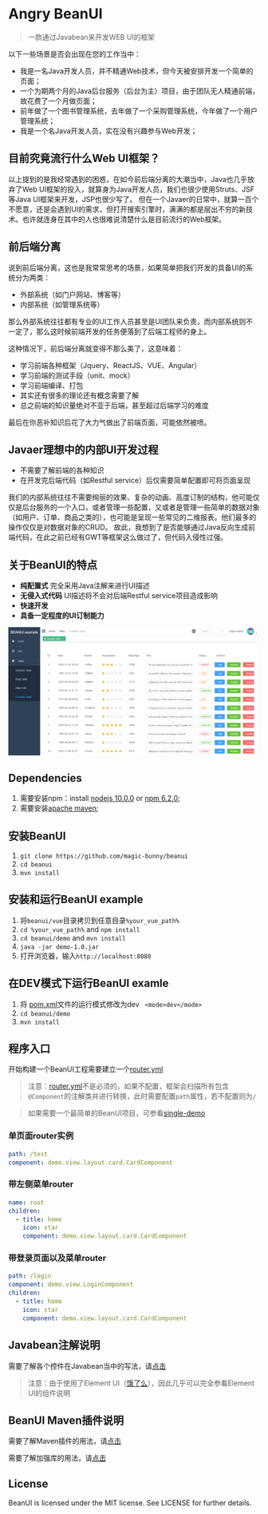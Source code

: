 # Angry BeanUI
> 一款通过Javabean来开发WEB UI的框架

以下一些场景是否会出现在您的工作当中：
- 我是一名Java开发人员，并不精通Web技术，但今天被安排开发一个简单的页面；
- 一个为期两个月的Java后台服务（后台为主）项目，由于团队无人精通前端，故花费了一个月做页面；
- 前年做了一个图书管理系统，去年做了一个采购管理系统，今年做了一个用户管理系统；
- 我是一个名Java开发人员，实在没有兴趣参与Web开发；

## 目前究竟流行什么Web UI框架？
以上提到的是我经常遇到的困惑，在如今前后端分离的大潮当中，Java也几乎放弃了Web UI框架的投入，就算身为Java开发人员，我们也很少使用Struts、JSF等Java UI框架来开发，JSP也很少写了。
但在一个Javaer的日常中，就算一百个不愿意，还是会遇到UI的需求，但打开搜索引擎时，满满的都是层出不穷的新技术。也许就连身在其中的人也很难说清楚什么是目前流行的Web框架。

## 前后端分离
说到前后端分离，这也是我常常思考的场景，如果简单把我们开发的具备UI的系统分为两类：
- 外部系统（如门户网站、博客等）
- 内部系统（如管理系统等）

那么外部系统往往都有专业的UI工作人员甚至是UI团队来负责，而内部系统则不一定了，那么这时候前端开发的任务便落到了后端工程师的身上。

这种情况下，前后端分离就变得不那么美了，这意味着：
- 学习前端各种框架（Jquery、ReactJS、VUE、Angular）
- 学习前端的测试手段（unit、mock）
- 学习前端编译、打包
- 其实还有很多的理论还有概念需要了解
- 总之前端的知识量绝对不亚于后端，甚至超过后端学习的难度

最后在你恶补知识后花了大力气做出了前端页面，可能依然被喷。

## Javaer理想中的内部UI开发过程
- 不需要了解前端的各种知识
- 在开发完后端代码（如Restful service）后仅需要简单配置即可将页面呈现

我们的内部系统往往不需要绚丽的效果、复杂的动画、高度订制的结构，他可能仅仅是后台服务的一个入口，或者管理一些配置，又或者是管理一些简单的数据对象（如用户、订单、商品之类的），也可能是呈现一些常见的二维报表。他们最多的操作仅仅是对数据对象的CRUD。
故此，我想到了是否能够通过Java反向生成前端代码，在此之前已经有GWT等框架这么做过了，但代码入侵性过强。

## 关于BeanUI的特点
- **纯配置式** 完全采用Java注解来进行UI描述
- **无侵入式代码** UI描述将不会对后端Restful service项目造成影响
- **快速开发**
- **具备一定程度的UI订制能力**

![example](example.png)

## Dependencies
1. 需要安装npm：install [nodejs 10.0.0](https://nodejs.org) or [npm 6.2.0](https://www.npmjs.com/);
2. 需要安装[apache maven](http://maven.apache.org);

## 安装BeanUI
1. `git clone https://github.com/magic-bunny/beanui`
2. `cd beanui`
3. `mvn install`

## 安装和运行BeanUI example
1. 将`beanui/vue`目录拷贝到任意目录`%your_vue_path%`
2. `cd %your_vue_path%` and `npm install`
3. `cd beanui/demo` and `mvn install`
4. `java -jar demo-1.0.jar`
5. 打开浏览器，输入`http://localhost:8080`

## 在DEV模式下运行BeanUI examle
1. 将 [pom.xml](demo/pom.xml)文件的运行模式修改为dev ` <mode>dev</mode>`
2. `cd beanui/demo`
3. `mvn install`

## 程序入口
开始构建一个BeanUI工程需要建立一个[router.yml](demo/src/resources/router.yml)
> 注意：[router.yml](demo/src/resources/router.yml)不是必须的，如果不配置，框架会扫描所有包含`@Component`的注解类并进行转换，此时需要配置`path`属性，若不配置则为`/`

> 如果需要一个最简单的BeanUI项目，可参看[single-demo](single-demo)

### 单页面router实例
```yml
path: /test
component: demo.view.layout.card.CardComponent
```

### 带左侧菜单router
```yml
name: root
children:
  - title: home
    icon: star
    component: demo.view.layout.card.CardComponent
```

### 带登录页面以及菜单router
```yml
path: /login
component: demo.view.LoginComponent
children:
  - title: home
    icon: star
    component: demo.view.layout.card.CardComponent
```

## Javabean注解说明
需要了解各个控件在Javabean当中的写法，请[点击](beanui-core/readme.md)
> 注意：由于使用了Element UI（[饿了么](http://element-cn.eleme.io/#/zh-CN/component/button)），因此几乎可以完全参看Element UI的组件说明

## BeanUI Maven插件说明
需要了解Maven插件的用法，请[点击](beanui-maven-plugin/readme.md)

需要了解加强库的用法，请[点击](beanui-core-plus/readme.md)


## License
BeanUI is licensed under the MIT license. See LICENSE for further details.